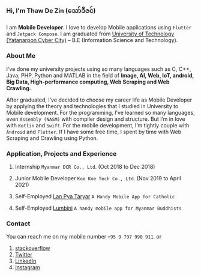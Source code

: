 ### Hi, I'm **Thaw De Zin** (​သော်ဒီဇင်)

I am **Mobile Developer**. I love to develop Mobile applications using `Flutter` and `Jetpack Compose`.
I am graduated from [University of Technology (Yatanarpon Cyber City)](https://www.utycc.edu.mm) – B.E (Information Science and Technology).

### About Me

I've done my university projects using so many languages such as C, C++, Java, PHP, Python and MATLAB in the field of **Image, AI, Web, IoT, android, Big Data, High-performance computing, Web Scraping and Web Crawling.**

After graduated, I’ve decided to choose my career life as Mobile Developer by applying the theory and technologies that I studied in University to Mobile development. For the programming, I’ve learned so many languages, even `Assembly (NASM)` with compiler design and structure. But I’m in love with `Kotlin` and `Swift`. For the mobile development, I’m tightly couple with `Android` and `Flutter`. If I have some free time, I spent by time with Web Scraping and Crawling using Python. 

### Application, Projects and Experience

1. Internship
  `Myanmar DCR Co., Ltd`. (Oct 2018 to Dec 2018)
  
2. Junior Mobile Developer
  `Koe Koe Tech Co., Ltd`. (Nov 2019 to April 2021)
  
3. Self-Employed
  [Lan Pya Taryar](https://play.google.com/store/apps/details?id=com.thawdezin.lanpyataryar)
  `A Handy Mobile App for Catholic`

3. Self-Employed
  [Lumbini](https://play.google.com/store/apps/details?id=com.thawdezin.lumbini)
  `A handy mobile app for Myanmar Buddhists`

### Contact

You can reach me on my mobile number `+95 9 797 990 911`. or

1. [stackoverflow](https://stackoverflow.com/cv/thawdezin)
2. [Twitter](https://twitter.com/thawdezin25)
3. [LinkedIn](https://www.linkedin.com/in/thawdezin/)
4. [Instagram](https://www.instagram.com/thawdezin/)
